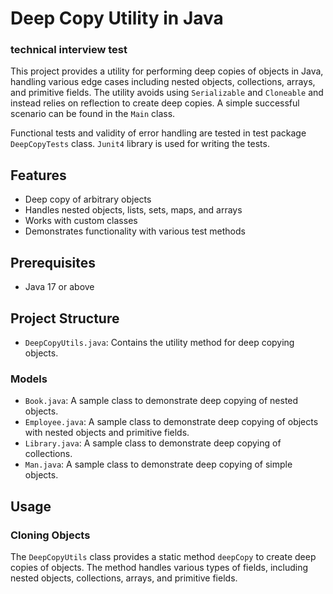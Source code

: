 # Deep Copy Utility in Java
### technical interview test

This project provides a utility for performing deep copies of objects in Java, handling various edge cases including nested objects, collections, arrays, and primitive fields. The utility avoids using `Serializable` and `Cloneable` and instead relies on reflection to create deep copies.
A simple successful scenario can be found in the `Main` class. 

Functional tests and validity of error handling are tested in test package `DeepCopyTests` class.
`Junit4` library is used for writing the tests.


## Features

- Deep copy of arbitrary objects
- Handles nested objects, lists, sets, maps, and arrays
- Works with custom classes
- Demonstrates functionality with various test methods

## Prerequisites

- Java 17 or above

## Project Structure

- `DeepCopyUtils.java`: Contains the utility method for deep copying objects.
### Models
- `Book.java`: A sample class to demonstrate deep copying of nested objects.
- `Employee.java`: A sample class to demonstrate deep copying of objects with nested objects and primitive fields.
- `Library.java`: A sample class to demonstrate deep copying of collections.
- `Man.java`: A sample class to demonstrate deep copying of simple objects.

## Usage

### Cloning Objects

The `DeepCopyUtils` class provides a static method `deepCopy` to create deep copies of objects. The method handles various types of fields, including nested objects, collections, arrays, and primitive fields.
